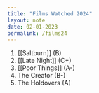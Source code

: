 ```yaml
---
title: "Films Watched 2024"
layout: note
date: 02-01-2023
permalink: /films24
---
```


1. [[Saltburn]] (B)
2. [[Late Night]] (C+)
3. [[Poor Things]] (A-)
4. The Creator (B-)
5. The Holdovers (A)